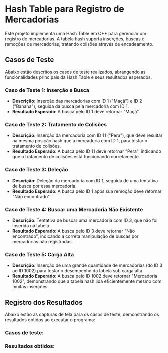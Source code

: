 # Hash Table para Registro de Mercadorias

Este projeto implementa uma Hash Table em C++ para gerenciar um registro de mercadorias. A tabela hash suporta inserções, buscas e remoções de mercadorias, tratando colisões através de encadeamento.

## Casos de Teste

Abaixo estão descritos os casos de teste realizados, abrangendo as funcionalidades principais da Hash Table e seus resultados esperados.

### Caso de Teste 1: Inserção e Busca

- **Descrição**: Inserção das mercadorias com ID 1 ("Maçã") e ID 2 ("Banana"), seguida da busca pela mercadoria com ID 1.
- **Resultado Esperado**: A busca pelo ID 1 deve retornar "Maçã".

### Caso de Teste 2: Tratamento de Colisões

- **Descrição**: Inserção da mercadoria com ID 11 ("Pera"), que deve resultar na mesma posição hash que a mercadoria com ID 1, para testar o tratamento de colisões.
- **Resultado Esperado**: A busca pelo ID 11 deve retornar "Pera", indicando que o tratamento de colisões está funcionando corretamente.

### Caso de Teste 3: Deleção

- **Descrição**: Deleção da mercadoria com ID 1, seguida de uma tentativa de busca por essa mercadoria.
- **Resultado Esperado**: A busca pelo ID 1 após sua remoção deve retornar "Não encontrado".

### Caso de Teste 4: Buscar uma Mercadoria Não Existente

- **Descrição**: Tentativa de buscar uma mercadoria com ID 3, que não foi inserida na tabela.
- **Resultado Esperado**: A busca pelo ID 3 deve retornar "Não encontrado", indicando a correta manipulação de buscas por mercadorias não registradas.

### Caso de Teste 5: Carga Alta

- **Descrição**: Inserção de uma grande quantidade de mercadorias (do ID 3 ao ID 1002) para testar o desempenho da tabela sob carga alta.
- **Resultado Esperado**: A busca pelo ID 1002 deve retornar "Mercadoria 1002", demonstrando que a tabela hash lida eficientemente mesmo com muitas inserções.

## Registro dos Resultados

Abaixo estão as capturas de tela para os casos de teste, demonstrando os resultados obtidos ao executar o programa:

### Casos de teste:



### Resultados obtidos:

